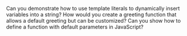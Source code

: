 Can you demonstrate how to use template literals to dynamically insert variables into a string?
How would you create a greeting function that allows a default greeting but can be customized?
Can you show how to define a function with default parameters in JavaScript?